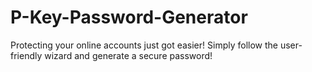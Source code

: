 # P-Key-Password-Generator
 Protecting your online accounts just got easier! Simply follow the user-friendly wizard and generate a secure password! 
